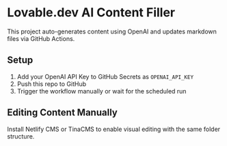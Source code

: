 # Lovable.dev AI Content Filler

This project auto-generates content using OpenAI and updates markdown files via GitHub Actions.

## Setup
1. Add your OpenAI API Key to GitHub Secrets as `OPENAI_API_KEY`
2. Push this repo to GitHub
3. Trigger the workflow manually or wait for the scheduled run

## Editing Content Manually
Install Netlify CMS or TinaCMS to enable visual editing with the same folder structure.
